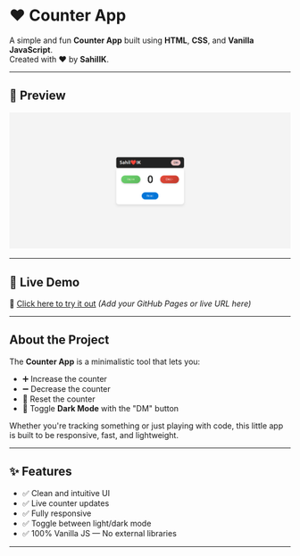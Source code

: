 # ❤️ Counter App

A simple and fun **Counter App** built using **HTML**, **CSS**, and **Vanilla JavaScript**.  
Created with ❤️ by **SahilIK**.

---

## 📸 Preview

![Counter App Screenshot](Counter.png)

---

## 🌟 Live Demo

🚀 [Click here to try it out](https://workmdirfan29.github.io/Counter_App/) *(Add your GitHub Pages or live URL here)*

---

##  About the Project

The **Counter App** is a minimalistic tool that lets you:

- ➕ Increase the counter  
- ➖ Decrease the counter  
- 🔁 Reset the counter  
- 🌙 Toggle **Dark Mode** with the "DM" button  

Whether you're tracking something or just playing with code, this little app is built to be responsive, fast, and lightweight.

---

## ✨ Features

- ✅ Clean and intuitive UI  
- ✅ Live counter updates  
- ✅ Fully responsive  
- ✅ Toggle between light/dark mode  
- ✅ 100% Vanilla JS — No external libraries

---


